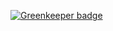 

[![Greenkeeper badge](https://badges.greenkeeper.io/alexander-heimbuch/inhaltsstoff.com.svg?token=c4d307e3456266320134d239cd96fe59eab6b7e26fd873b6b310b507eab5de2f&ts=1517581268799)](https://greenkeeper.io/)